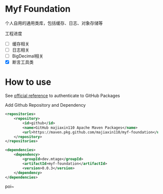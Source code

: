 # Myf Foundation
个人自用的通用类库，包括缓存、日志、对象存储等

工程进度
- [ ] 缓存相关
- [ ] 日志相关
- [ ] BigDecimal相关
- [x] 断言工具类

# How to use
See [official reference](https://help.github.com/en/github/managing-packages-with-github-packages/configuring-apache-maven-for-use-with-github-packages#authenticating-to-github-packages) to authenticate to GitHub Packages

Add Github Repository and Dependency
```xml
<repositories>
    <repository>
        <id>github</id>
        <name>GitHub majiaxin110 Apache Maven Packages</name>
        <url>https://maven.pkg.github.com/majiaxin110/myf-foundation</url>
    </repository>
</repositories>

<dependencies>
    <dependency>
        <groupId>dev.mtage</groupId>
        <artifactId>myf-foundation</artifactId>
        <version>0.0.3</version>
    </dependency>
</dependencies>
```

poi~